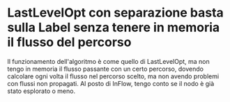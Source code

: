 # LastLevelOpt con separazione basta sulla Label senza tenere in memoria il flusso del percorso

Il funzionamento dell'algoritmo è come quello di LastLevelOpt, ma non tengo in memoria il flusso passante con un certo percorso, dovendo calcolare ogni volta il flusso nel percorso scelto, ma non avendo problemi con flussi non propagati.
Al posto di InFlow, tengo conto se il nodo è già stato esplorato o meno.

